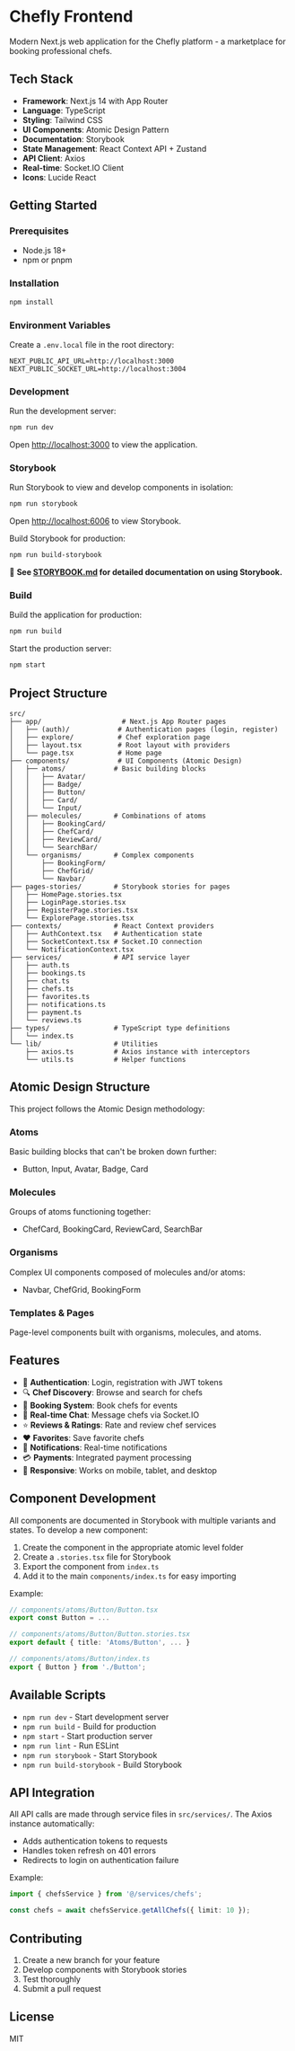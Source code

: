 # Chefly Frontend

Modern Next.js web application for the Chefly platform - a marketplace for booking professional chefs.

## Tech Stack

- **Framework**: Next.js 14 with App Router
- **Language**: TypeScript
- **Styling**: Tailwind CSS
- **UI Components**: Atomic Design Pattern
- **Documentation**: Storybook
- **State Management**: React Context API + Zustand
- **API Client**: Axios
- **Real-time**: Socket.IO Client
- **Icons**: Lucide React

## Getting Started

### Prerequisites

- Node.js 18+ 
- npm or pnpm

### Installation

```bash
npm install
```

### Environment Variables

Create a `.env.local` file in the root directory:

```env
NEXT_PUBLIC_API_URL=http://localhost:3000
NEXT_PUBLIC_SOCKET_URL=http://localhost:3004
```

### Development

Run the development server:

```bash
npm run dev
```

Open [http://localhost:3000](http://localhost:3000) to view the application.

### Storybook

Run Storybook to view and develop components in isolation:

```bash
npm run storybook
```

Open [http://localhost:6006](http://localhost:6006) to view Storybook.

Build Storybook for production:

```bash
npm run build-storybook
```

📖 **See [STORYBOOK.md](./STORYBOOK.md) for detailed documentation on using Storybook.**

### Build

Build the application for production:

```bash
npm run build
```

Start the production server:

```bash
npm start
```

## Project Structure

```
src/
├── app/                    # Next.js App Router pages
│   ├── (auth)/            # Authentication pages (login, register)
│   ├── explore/           # Chef exploration page
│   ├── layout.tsx         # Root layout with providers
│   └── page.tsx           # Home page
├── components/            # UI Components (Atomic Design)
│   ├── atoms/            # Basic building blocks
│   │   ├── Avatar/
│   │   ├── Badge/
│   │   ├── Button/
│   │   ├── Card/
│   │   └── Input/
│   ├── molecules/        # Combinations of atoms
│   │   ├── BookingCard/
│   │   ├── ChefCard/
│   │   ├── ReviewCard/
│   │   └── SearchBar/
│   └── organisms/        # Complex components
│       ├── BookingForm/
│       ├── ChefGrid/
│       └── Navbar/
├── pages-stories/        # Storybook stories for pages
│   ├── HomePage.stories.tsx
│   ├── LoginPage.stories.tsx
│   ├── RegisterPage.stories.tsx
│   └── ExplorePage.stories.tsx
├── contexts/             # React Context providers
│   ├── AuthContext.tsx   # Authentication state
│   ├── SocketContext.tsx # Socket.IO connection
│   └── NotificationContext.tsx
├── services/             # API service layer
│   ├── auth.ts
│   ├── bookings.ts
│   ├── chat.ts
│   ├── chefs.ts
│   ├── favorites.ts
│   ├── notifications.ts
│   ├── payment.ts
│   └── reviews.ts
├── types/                # TypeScript type definitions
│   └── index.ts
└── lib/                  # Utilities
    ├── axios.ts          # Axios instance with interceptors
    └── utils.ts          # Helper functions

```

## Atomic Design Structure

This project follows the Atomic Design methodology:

### Atoms
Basic building blocks that can't be broken down further:
- Button, Input, Avatar, Badge, Card

### Molecules
Groups of atoms functioning together:
- ChefCard, BookingCard, ReviewCard, SearchBar

### Organisms
Complex UI components composed of molecules and/or atoms:
- Navbar, ChefGrid, BookingForm

### Templates & Pages
Page-level components built with organisms, molecules, and atoms.

## Features

- 🔐 **Authentication**: Login, registration with JWT tokens
- 🔍 **Chef Discovery**: Browse and search for chefs
- 📅 **Booking System**: Book chefs for events
- 💬 **Real-time Chat**: Message chefs via Socket.IO
- ⭐ **Reviews & Ratings**: Rate and review chef services
- ❤️ **Favorites**: Save favorite chefs
- 🔔 **Notifications**: Real-time notifications
- 💳 **Payments**: Integrated payment processing
- 📱 **Responsive**: Works on mobile, tablet, and desktop

## Component Development

All components are documented in Storybook with multiple variants and states. To develop a new component:

1. Create the component in the appropriate atomic level folder
2. Create a `.stories.tsx` file for Storybook
3. Export the component from `index.ts`
4. Add it to the main `components/index.ts` for easy importing

Example:
```typescript
// components/atoms/Button/Button.tsx
export const Button = ...

// components/atoms/Button/Button.stories.tsx
export default { title: 'Atoms/Button', ... }

// components/atoms/Button/index.ts
export { Button } from './Button';
```

## Available Scripts

- `npm run dev` - Start development server
- `npm run build` - Build for production
- `npm start` - Start production server
- `npm run lint` - Run ESLint
- `npm run storybook` - Start Storybook
- `npm run build-storybook` - Build Storybook

## API Integration

All API calls are made through service files in `src/services/`. The Axios instance automatically:
- Adds authentication tokens to requests
- Handles token refresh on 401 errors
- Redirects to login on authentication failure

Example:
```typescript
import { chefsService } from '@/services/chefs';

const chefs = await chefsService.getAllChefs({ limit: 10 });
```

## Contributing

1. Create a new branch for your feature
2. Develop components with Storybook stories
3. Test thoroughly
4. Submit a pull request

## License

MIT
